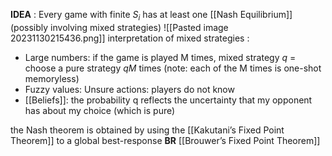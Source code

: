 **IDEA** : Every game with finite $S_i$ has at least one [[Nash Equilibrium]] (possibly involving mixed strategies)
![[Pasted image 20231130215436.png]]
interpretation of mixed strategies :
- Large numbers: if the game is played M times, mixed strategy $q$ = choose a pure strategy $qM$ times (note: each of the M times is one-shot memoryless)
- Fuzzy values: Unsure actions: players do not know
- [[Beliefs]]: the probability q reflects the uncertainty that my opponent has about my choice (which is pure)



the Nash theorem is obtained by using the [[Kakutani’s Fixed Point Theorem]] 
to a global best-response **BR**
[[Brouwer’s Fixed Point Theorem]]
